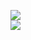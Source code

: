 [![](https://img.shields.io/badge/Made%20With-Github%20Spray-lightgrey.svg?style=for-the-badge&logo=github)](https://github.com/Annihil/github-spray#12418)  
[![](https://i.imgur.com/2DrTn0Z.gif)](https://github.com/Annihil/github-spray)